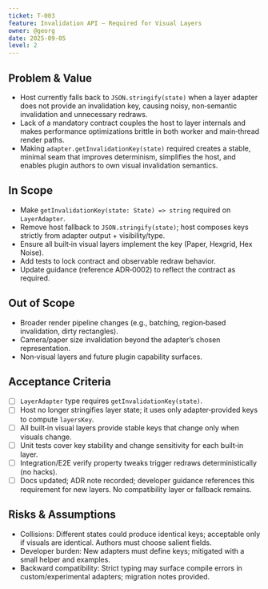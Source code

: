 ```yaml
---
ticket: T-003
feature: Invalidation API — Required for Visual Layers
owner: @georg
date: 2025-09-05
level: 2
---
```


## Problem & Value

- Host currently falls back to `JSON.stringify(state)` when a layer adapter does not provide an invalidation key, causing noisy, non‑semantic invalidation and unnecessary redraws.
- Lack of a mandatory contract couples the host to layer internals and makes performance optimizations brittle in both worker and main‑thread render paths.
- Making `adapter.getInvalidationKey(state)` required creates a stable, minimal seam that improves determinism, simplifies the host, and enables plugin authors to own visual invalidation semantics.

## In Scope

- Make `getInvalidationKey(state: State) => string` required on `LayerAdapter`.
- Remove host fallback to `JSON.stringify(state)`; host composes keys strictly from adapter output + visibility/type.
- Ensure all built‑in visual layers implement the key (Paper, Hexgrid, Hex Noise).
- Add tests to lock contract and observable redraw behavior.
- Update guidance (reference ADR‑0002) to reflect the contract as required.

## Out of Scope

- Broader render pipeline changes (e.g., batching, region‑based invalidation, dirty rectangles).
- Camera/paper size invalidation beyond the adapter’s chosen representation.
- Non‑visual layers and future plugin capability surfaces.

## Acceptance Criteria

- [ ] `LayerAdapter` type requires `getInvalidationKey(state)`.
- [ ] Host no longer stringifies layer state; it uses only adapter‑provided keys to compute `layersKey`.
- [ ] All built‑in visual layers provide stable keys that change only when visuals change.
- [ ] Unit tests cover key stability and change sensitivity for each built‑in layer.
- [ ] Integration/E2E verify property tweaks trigger redraws deterministically (no hacks).
- [ ] Docs updated; ADR note recorded; developer guidance references this requirement for new layers. No compatibility layer or fallback remains.

## Risks & Assumptions

- Collisions: Different states could produce identical keys; acceptable only if visuals are identical. Authors must choose salient fields.
- Developer burden: New adapters must define keys; mitigated with a small helper and examples.
- Backward compatibility: Strict typing may surface compile errors in custom/experimental adapters; migration notes provided.
